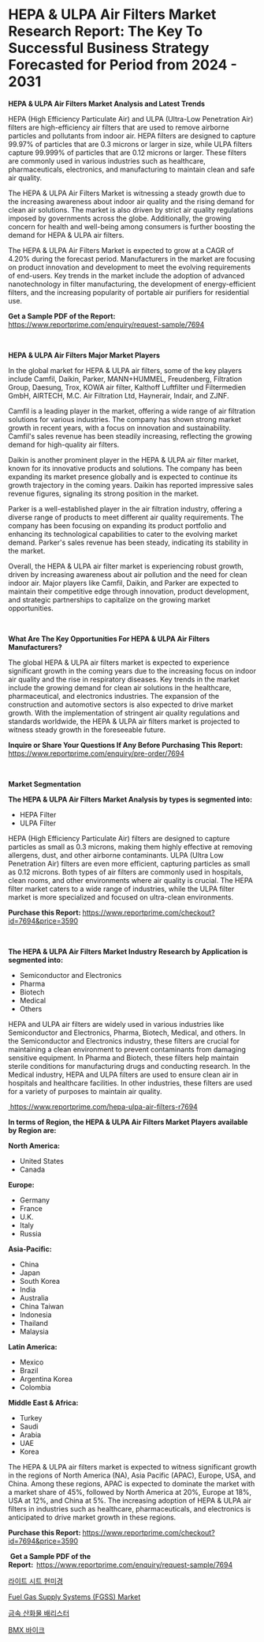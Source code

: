 <p><h1>HEPA & ULPA Air Filters Market Research Report: The Key To Successful Business Strategy Forecasted for Period from 2024 - 2031</h1></p><p><strong>HEPA & ULPA Air Filters Market Analysis and Latest Trends</strong></p>
<p><p>HEPA (High Efficiency Particulate Air) and ULPA (Ultra-Low Penetration Air) filters are high-efficiency air filters that are used to remove airborne particles and pollutants from indoor air. HEPA filters are designed to capture 99.97% of particles that are 0.3 microns or larger in size, while ULPA filters capture 99.999% of particles that are 0.12 microns or larger. These filters are commonly used in various industries such as healthcare, pharmaceuticals, electronics, and manufacturing to maintain clean and safe air quality.</p><p>The HEPA & ULPA Air Filters Market is witnessing a steady growth due to the increasing awareness about indoor air quality and the rising demand for clean air solutions. The market is also driven by strict air quality regulations imposed by governments across the globe. Additionally, the growing concern for health and well-being among consumers is further boosting the demand for HEPA & ULPA air filters.</p><p>The HEPA & ULPA Air Filters Market is expected to grow at a CAGR of 4.20% during the forecast period. Manufacturers in the market are focusing on product innovation and development to meet the evolving requirements of end-users. Key trends in the market include the adoption of advanced nanotechnology in filter manufacturing, the development of energy-efficient filters, and the increasing popularity of portable air purifiers for residential use.</p></p>
<p><strong>Get a Sample PDF of the Report:&nbsp;</strong> <a href="https://www.reportprime.com/enquiry/request-sample/7694">https://www.reportprime.com/enquiry/request-sample/7694</a></p>
<p>&nbsp;</p>
<p><strong>HEPA & ULPA Air Filters Major Market Players</strong></p>
<p><p>In the global market for HEPA & ULPA air filters, some of the key players include Camfil, Daikin, Parker, MANN+HUMMEL, Freudenberg, Filtration Group, Daesung, Trox, KOWA air filter, Kalthoff Luftfilter und Filtermedien GmbH, AIRTECH, M.C. Air Filtration Ltd, Haynerair, Indair, and ZJNF.</p><p>Camfil is a leading player in the market, offering a wide range of air filtration solutions for various industries. The company has shown strong market growth in recent years, with a focus on innovation and sustainability. Camfil's sales revenue has been steadily increasing, reflecting the growing demand for high-quality air filters.</p><p>Daikin is another prominent player in the HEPA & ULPA air filter market, known for its innovative products and solutions. The company has been expanding its market presence globally and is expected to continue its growth trajectory in the coming years. Daikin has reported impressive sales revenue figures, signaling its strong position in the market.</p><p>Parker is a well-established player in the air filtration industry, offering a diverse range of products to meet different air quality requirements. The company has been focusing on expanding its product portfolio and enhancing its technological capabilities to cater to the evolving market demand. Parker's sales revenue has been steady, indicating its stability in the market.</p><p>Overall, the HEPA & ULPA air filter market is experiencing robust growth, driven by increasing awareness about air pollution and the need for clean indoor air. Major players like Camfil, Daikin, and Parker are expected to maintain their competitive edge through innovation, product development, and strategic partnerships to capitalize on the growing market opportunities.</p></p>
<p>&nbsp;</p>
<p><strong>What Are The Key Opportunities For HEPA & ULPA Air Filters Manufacturers?</strong></p>
<p><p>The global HEPA & ULPA air filters market is expected to experience significant growth in the coming years due to the increasing focus on indoor air quality and the rise in respiratory diseases. Key trends in the market include the growing demand for clean air solutions in the healthcare, pharmaceutical, and electronics industries. The expansion of the construction and automotive sectors is also expected to drive market growth. With the implementation of stringent air quality regulations and standards worldwide, the HEPA & ULPA air filters market is projected to witness steady growth in the foreseeable future.</p></p>
<p><strong>Inquire or Share Your Questions If Any Before Purchasing This Report:</strong> <a href="https://www.reportprime.com/enquiry/pre-order/7694">https://www.reportprime.com/enquiry/pre-order/7694</a></p>
<p>&nbsp;</p>
<p><strong>Market Segmentation</strong></p>
<p><strong>The HEPA & ULPA Air Filters Market Analysis by types is segmented into:</strong></p>
<p><ul><li>HEPA Filter</li><li>ULPA Filter</li></ul></p>
<p><p>HEPA (High Efficiency Particulate Air) filters are designed to capture particles as small as 0.3 microns, making them highly effective at removing allergens, dust, and other airborne contaminants. ULPA (Ultra Low Penetration Air) filters are even more efficient, capturing particles as small as 0.12 microns. Both types of air filters are commonly used in hospitals, clean rooms, and other environments where air quality is crucial. The HEPA filter market caters to a wide range of industries, while the ULPA filter market is more specialized and focused on ultra-clean environments.</p></p>
<p><strong>Purchase this Report:&nbsp;</strong><a href="https://www.reportprime.com/checkout?id=7694&price=3590">https://www.reportprime.com/checkout?id=7694&price=3590</a></p>
<p>&nbsp;</p>
<p><strong>The HEPA & ULPA Air Filters Market Industry Research by Application is segmented into:</strong></p>
<p><ul><li>Semiconductor and Electronics</li><li>Pharma</li><li>Biotech</li><li>Medical</li><li>Others</li></ul></p>
<p><p>HEPA and ULPA air filters are widely used in various industries like Semiconductor and Electronics, Pharma, Biotech, Medical, and others. In the Semiconductor and Electronics industry, these filters are crucial for maintaining a clean environment to prevent contaminants from damaging sensitive equipment. In Pharma and Biotech, these filters help maintain sterile conditions for manufacturing drugs and conducting research. In the Medical industry, HEPA and ULPA filters are used to ensure clean air in hospitals and healthcare facilities. In other industries, these filters are used for a variety of purposes to maintain air quality.</p></p>
<p><a href="https://www.reportprime.com/hepa-ulpa-air-filters-r7694">&nbsp;https://www.reportprime.com/hepa-ulpa-air-filters-r7694</a></p>
<p><strong>In terms of Region, the HEPA & ULPA Air Filters Market Players available by Region are:</strong></p>
<p>
    <p> <strong> North America: </strong>
        <ul>
            <li>United States</li>
            <li>Canada</li>
        </ul>
        </p> 
    <p> <strong> Europe: </strong>
        <ul>
            <li>Germany</li>
            <li>France</li>
            <li>U.K.</li>
            <li>Italy</li>
            <li>Russia</li>
        </ul>
        </p> 
    <p> <strong> Asia-Pacific: </strong>
        <ul>
            <li>China</li>
            <li>Japan</li>
            <li>South Korea</li>
            <li>India</li>
            <li>Australia</li>
            <li>China Taiwan</li>
            <li>Indonesia</li>
            <li>Thailand</li>
            <li>Malaysia</li>
        </ul>
        </p> 
    <p> <strong> Latin America: </strong>
        <ul>
            <li>Mexico</li>
            <li>Brazil</li>
            <li>Argentina Korea</li>
            <li>Colombia</li>
        </ul>
        </p> 
    <p> <strong> Middle East & Africa: </strong>
        <ul>
            <li>Turkey</li>
            <li>Saudi</li>
            <li>Arabia</li>
            <li>UAE</li>
            <li>Korea</li>
        </ul>
    </p>
    </p>
<p><p>The HEPA & ULPA air filters market is expected to witness significant growth in the regions of North America (NA), Asia Pacific (APAC), Europe, USA, and China. Among these regions, APAC is expected to dominate the market with a market share of 45%, followed by North America at 20%, Europe at 18%, USA at 12%, and China at 5%. The increasing adoption of HEPA & ULPA air filters in industries such as healthcare, pharmaceuticals, and electronics is anticipated to drive market growth in these regions.</p></p>
<p><strong>Purchase this Report: </strong><a href="https://www.reportprime.com/checkout?id=7694&price=3590">https://www.reportprime.com/checkout?id=7694&price=3590</a></p>
<p>&nbsp;<strong>Get a Sample PDF of the Report:&nbsp;&nbsp;</strong><a href="https://www.reportprime.com/enquiry/request-sample/7694">https://www.reportprime.com/enquiry/request-sample/7694</a></p>
<p><strong></strong></p>
<p><p><a href="https://github.com/Elenrrera7685/Market-Research-Report-List-1/blob/main/517692926842.md">라이트 시트 현미경</a></p><p><a href="https://github.com/Whitneyboyettebo9kiw7yr13/Market-Research-Report-List-2/blob/main/fuel-gas-supply-systems-fgss-market.md">Fuel Gas Supply Systems (FGSS) Market</a></p><p><a href="https://medium.com/@ishacian.georges/%EA%B8%88%EC%86%8D-%EC%82%B0%ED%99%94%EB%AC%BC-%EB%B0%94%EB%A6%AC%EC%8A%A4%ED%84%B0-%EC%8B%9C%EC%9E%A5-%EA%B7%9C%EB%AA%A8%EB%8A%94-%EA%B8%80%EB%A1%9C%EB%B2%8C-%EC%82%B0%EC%97%85%EC%97%90%EC%84%9C-%EC%B5%9C%EA%B3%A0%EC%9D%98-%EB%A7%88%EC%BC%80%ED%8C%85-%EC%B1%84%EB%84%90%EC%9D%84-%EB%B3%B4%EC%97%AC%EC%A4%8D%EB%8B%88%EB%8B%A4-623d5f055688">금속 산화물 배리스터</a></p><p><a href="https://github.com/sammyUltyylrich9067856/Market-Research-Report-List-1/blob/main/426450826844.md">BMX 바이크</a></p></p>